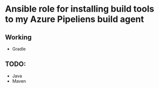 # Ansible role for installing build tools to my Azure Pipeliens build agent
## Working
- Gradle
## TODO:
- Java
- Maven
